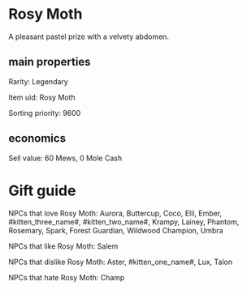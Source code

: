 # Rosy Moth

A pleasant pastel prize with a velvety abdomen.

## main properties

Rarity: Legendary

Item uid: Rosy Moth

Sorting priority: 9600

## economics

Sell value: 60 Mews, 0 Mole Cash

# Gift guide

NPCs that love Rosy Moth: Aurora, Buttercup, Coco, Elli, Ember, #kitten_three_name#, #kitten_two_name#, Krampy, Lainey, Phantom, Rosemary, Spark, Forest Guardian, Wildwood Champion, Umbra

NPCs that like Rosy Moth: Salem

NPCs that dislike Rosy Moth: Aster, #kitten_one_name#, Lux, Talon

NPCs that hate Rosy Moth: Champ